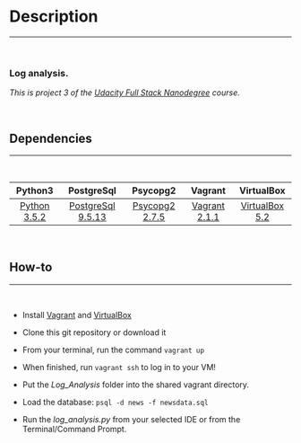 
# Description
---
&nbsp;

### Log analysis.
*This is project 3 of the [Udacity Full Stack Nanodegree](https://www.udacity.com/course/full-stack-web-developer-nanodegree--nd004) course.*

&nbsp;


## Dependencies
---
&nbsp;

| Python3 | PostgreSql | Psycopg2 | Vagrant | VirtualBox |
|:------------:|:------------:|:------------:| :------------:|:------------:|
| [Python 3.5.2](https://www.python.org/downloads/) | [PostgreSql 9.5.13](https://www.postgresql.org) | [Psycopg2 2.7.5](http://initd.org/psycopg/download/) | [Vagrant 2.1.1](https://www.vagrantup.com/) | [VirtualBox 5.2](https://www.virtualbox.org/) |
&nbsp;

## How-to
---
&nbsp;


- Install [Vagrant](https://www.vagrantup.com/) and [VirtualBox](https://www.virtualbox.org/)<br>

- Clone this git repository or download it

- From your terminal, run the command `vagrant up`

-  When finished, run `vagrant ssh` to log in to your VM!

- Put the *Log_Analysis* folder into the shared vagrant directory.

- Load the database:
     `psql -d news -f newsdata.sql `

-  Run the *log_analysis.py* from your selected IDE or from the Terminal/Command Prompt.

&nbsp;
